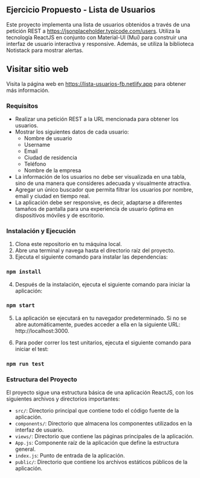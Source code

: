 ## Ejercicio Propuesto - Lista de Usuarios

Este proyecto implementa una lista de usuarios obtenidos a través de una petición REST a https://jsonplaceholder.typicode.com/users. Utiliza la tecnología ReactJS en conjunto con Material-UI (Mui) para construir una interfaz de usuario interactiva y responsive. Además, se utiliza la biblioteca Notistack para mostrar alertas.

## Visitar sitio web

Visita la página web en https://lista-usuarios-fb.netlify.app para obtener más información.

### Requisitos

- Realizar una petición REST a la URL mencionada para obtener los usuarios.
- Mostrar los siguientes datos de cada usuario:
  - Nombre de usuario
  - Username
  - Email
  - Ciudad de residencia
  - Teléfono
  - Nombre de la empresa
- La información de los usuarios no debe ser visualizada en una tabla, sino de una manera que consideres adecuada y visualmente atractiva.
- Agregar un único buscador que permita filtrar los usuarios por nombre, email y ciudad en tiempo real.
- La aplicación debe ser responsive, es decir, adaptarse a diferentes tamaños de pantalla para una experiencia de usuario óptima en dispositivos móviles y de escritorio.

### Instalación y Ejecución

1. Clona este repositorio en tu máquina local.
2. Abre una terminal y navega hasta el directorio raíz del proyecto.
3. Ejecuta el siguiente comando para instalar las dependencias:

### `npm install`

4. Después de la instalación, ejecuta el siguiente comando para iniciar la aplicación:

### `npm start`

5. La aplicación se ejecutará en tu navegador predeterminado. Si no se abre automáticamente, puedes acceder a ella en la siguiente URL: http://localhost:3000.

6. Para poder correr los test unitarios, ejecuta el siguiente comando para iniciar el test:

### `npm run test`

### Estructura del Proyecto

El proyecto sigue una estructura básica de una aplicación ReactJS, con los siguientes archivos y directorios importantes:

- `src/`: Directorio principal que contiene todo el código fuente de la aplicación.
- `components/`: Directorio que almacena los componentes utilizados en la interfaz de usuario.
- `views/`: Directorio que contiene las páginas principales de la aplicación.
- `App.js`: Componente raíz de la aplicación que define la estructura general.
- `index.js`: Punto de entrada de la aplicación.
- `public/`: Directorio que contiene los archivos estáticos públicos de la aplicación.
